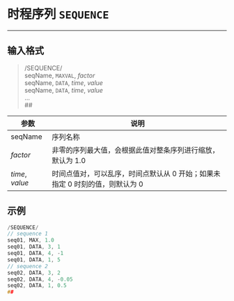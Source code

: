 # 时程序列 `SEQUENCE`

---

## 输入格式

> /SEQUENCE/<br>
seqName, `MAXVAL`, $factor$<br>
seqName, `DATA`, $time$, $value$<br>
seqName, `DATA`, $time$, $value$<br>
...<br>
\#\#<br>

| 参数            | 说明                                                                         |
| --------------- | ---------------------------------------------------------------------------- |
| seqName         | 序列名称                                                                     |
| $factor$        | 非零的序列最大值，会根据此值对整条序列进行缩放，默认为 1.0                   |
| $time$, $value$ | 时间点值对，可以乱序，时间点默认从 0 开始；如果未指定 0 时刻的值，则默认为 0 |

## 示例

```c
/SEQUENCE/
// sequence 1
seq01, MAX, 1.0
seq01, DATA, 3, 1
seq01, DATA, 4, -1
seq01, DATA, 1, 5
// sequence 2
seq02, DATA, 3, 2
seq02, DATA, 4, -0.05
seq02, DATA, 1, 0.5
##

```
